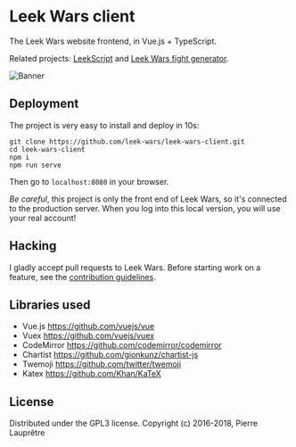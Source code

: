 # Leek Wars client

The Leek Wars website frontend, in Vue.js + TypeScript.

Related projects: [LeekScript](https://github.com/leek-wars/leekscript) and [Leek Wars fight generator](https://github.com/leek-wars/leek-wars-generator).

![Banner](https://github.com/leek-wars/leek-wars-client/blob/master/banner.jpg)

## Deployment

The project is very easy to install and deploy in 10s:
```shell
git clone https://github.com/leek-wars/leek-wars-client.git
cd leek-wars-client
npm i
npm run serve
```
Then go to `localhost:8080` in your browser.

*Be careful*, this project is only the front end of Leek Wars, so it's connected to the
production server. When you log into this local version, you will use your real account!

## Hacking
I gladly accept pull requests to Leek Wars. Before starting work on a feature, see the [contribution guidelines](https://github.com/leek-wars/leek-wars-client/blob/master/CONTRIBUTING.md).

## Libraries used

- Vue.js https://github.com/vuejs/vue
- Vuex https://github.com/vuejs/vuex
- CodeMirror https://github.com/codemirror/codemirror
- Chartist https://github.com/gionkunz/chartist-js
- Twemoji https://github.com/twitter/twemoji
- Katex https://github.com/Khan/KaTeX

## License

Distributed under the GPL3 license. Copyright (c) 2016-2018, Pierre Lauprêtre

